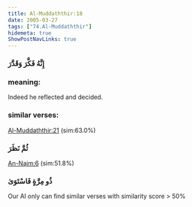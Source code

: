 ```yaml
---
title: Al-Muddaththir:18
date: 2005-03-27
tags: ["74.Al-Muddaththir"]
hidemeta: true 
ShowPostNavLinks: true 
---
```

### إِنَّهُ فَكَّرَ وَقَدَّرَ
### meaning: 
Indeed he reflected and decided.
### similar verses: 

[Al-Muddaththir:21](/74/21) (sim:63.0%)

### ثُمَّ نَظَرَ

[An-Najm:6](/53/6) (sim:51.8%)

### ذُو مِرَّةٍ فَاسْتَوَىٰ

Our AI only can find similar verses with similarity score > 50% 


